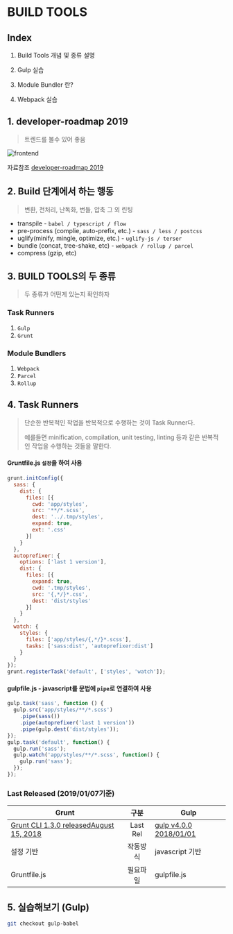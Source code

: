 
# BUILD TOOLS



## Index

1. Build Tools 개념 및 종류 설명

2. Gulp 실습

3. Module Bundler 란?

4. Webpack 실습



## 1. developer-roadmap 2019

> 트렌드를 볼수 있어 좋음

![frontend](https://github.com/ipadorusa/study-todo/blob/webpack/src/image/frontend.png)

자료참조 [developer-roadmap 2019](https://github.com/kamranahmedse/developer-roadmap)



## 2. Build 단계에서 하는 행동

> 변환, 전처리, 난독화, 번들, 압축 그 외 린팅

- transpile - `babel / typescript / flow`
- pre-process (complie, auto-prefix, etc.) - `sass / less / postcss`
- uglify(minify, mingle, optimize, etc.) - `uglify-js / terser`
- bundle (concat, tree-shake, etc) - `webpack / rollup / parcel`
- compress (gzip, etc)



## 3. BUILD TOOLS의 두 종류

> 두 종류가 어떤게 있는지 확인하자
### Task Runners

1. `Gulp`    
2. `Grunt`   


### Module Bundlers

1. `Webpack`
2. `Parcel`
3. `Rollup`



## 4.  Task Runners

> 단순한 반복적인 작업을 반복적으로 수행하는 것이 Task Runner다.
>
> 예를들면  minification, compilation, unit testing, linting 등과 같은 반복적 인 작업을 수행하는 것들을 말한다.

#### Gruntfile.js  `설정`을 하여 사용

```javascript
grunt.initConfig({
  sass: {
    dist: {
      files: [{
        cwd: 'app/styles',
        src: '**/*.scss',
        dest: '../.tmp/styles',
        expand: true,
        ext: '.css'
      }]
    }
  },
  autoprefixer: {
    options: ['last 1 version'],
    dist: {
      files: [{
        expand: true,
        cwd: '.tmp/styles',
        src: '{,*/}*.css',
        dest: 'dist/styles'
      }]
    }
  },
  watch: {
    styles: {
      files: ['app/styles/{,*/}*.scss'],
      tasks: ['sass:dist', 'autoprefixer:dist']
    }
  }
});
grunt.registerTask('default', ['styles', 'watch']);
```

#### gulpfile.js  - javascript를 문법에  `pipe`로 연결하여 사용

```javascript
gulp.task('sass', function () {
  gulp.src('app/styles/**/*.scss')
    .pipe(sass())
    .pipe(autoprefixer('last 1 version'))
    .pipe(gulp.dest('dist/styles'));
});
gulp.task('default', function() {
  gulp.run('sass');
  gulp.watch('app/styles/**/*.scss', function() {
    gulp.run('sass');
  });
});
```

### Last Released (2019/01/07기준)

| Grunt                                                        |   구분   | Gulp                                          |
| ------------------------------------------------------------ | :------: | --------------------------------------------- |
| [Grunt CLI 1.3.0 releasedAugust 15, 2018](https://gruntjs.com/blog/2018-08-15-grunt-cli-1.3.0-released) | Last Rel | [gulp v4.0.0 2018/01/01](https://gulpjs.com/) |
| 설정 기반                                                    | 작동방식 | javascript 기반                               |
| Gruntfile.js                                                 | 필요파일 | gulpfile.js                                   |



## 5. 실습해보기 (Gulp)

```bash
git checkout gulp-babel
```

 
